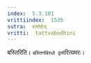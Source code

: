 ```yaml
---
index:  5.3.101
vrittiindex:  1535
sutra:  वस्तेर्ढञ्
vritti:  tattvabodhini 
---
```


बस्तिरिति। `बस्तिर्नाबेरधो द्वयो`रित्यमरः।

